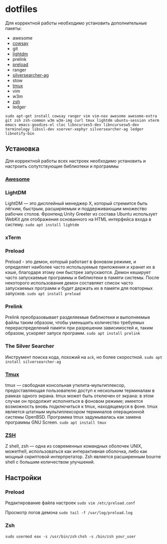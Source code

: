 # dotfiles

Для корректной работы необходимо установить дополнительные пакеты:
- awesome
- [cowsay][cowsay]
- git
- [lightdm][lightdm]
- prelink
- [preload][preload]
- ranger
- [silversearcher-ag][silversearcher-ag]
- stow
- [tmux][tmux]
- vim
- w3m
- [zsh][zsh]
- ledger

`sudo apt-get install cowsay ranger vim vim-nox awesome awesome-extra git zsh
zsh-common w3m w3m-img curl tmux lightdm ubuntu-session xterm emacs
emacs-goodies-el cloc libncurses5-dev libncursesw5-dev terminology libssl-dev
xserver-xephyr silversearcher-ag ledger libnotify-bin`

## Установка

Для корректной работы всех настроек необходимо установить и настроить
сопутствующие библиотеки и программы

### [Awesome](awesome)
### LightDM
LightDM — это дисплейный менеджер X, который стремится быть лёгким, быстрым,
расширяемым и поддерживающим множество рабочих столов. Фронтенд Unity Greeter
из состава Ubuntu использует WebKit для отображения основанного на HTML
интерфейса входа в систему.
`sudo apt install lightdm`

### xTerm
### Preload
Preload - это демон, который работает в фоновом режиме, и определяет наиболее 
часто используемые приложения и хранит их в кэше, благодаря этому они быстрее 
запускаются. Демон кеширует часто запускаемые программы и библиотеки в памяти 
системы. После некоторого использования демон составляет список  часто 
запускаемых программ и будет держать их в памяти для повторных запусков.
`sudo apt install preload`

### Prelink
Prelink преобразовывает разделяемые библиотеки и выполняемые файлы таким 
образом, чтобы уменьшить количество требуемых перераспределений памяти при 
разрешении зависимостей и, таким образом, ускоряет запуск программ.
`sudo apt install prelink`

### The Silver Searcher
Инструмент поиска кода, похожий на `ack`, но более скоростной.
`sudo apt install silversearcher-ag`

### [Tmux](tmux)
tmux — свободная консольная утилита-мультиплексор, предоставляющая пользователю
доступ к нескольким терминалам в рамках одного экрана. tmux может быть отключен
от экрана: в этом случае он продолжит исполняться в фоновом режиме; имеется
возможность вновь подключиться к tmux, находящемуся в фоне. tmux является
штатным мультиплексором терминалов операционной системы OpenBSD. Программа tmux
задумывалась как замена программы GNU Screen.
`sudo apt install tmux`

### [ZSH](zsh)
Z shell, zsh — одна из современных командных оболочек UNIX, можетhell, использоваться как
интерактивная оболочка, либо как мощный скриптовой интерпретатор. Zsh является
расширенным bourne shell с большим количеством улучшений.

## Настройки

### Preload
Редактирование файла настроек
`sudo vim /etc/preload.conf`

Просмотр логов демона
`sudo tail -f /var/log/preload.log`

### Zsh
`sudo usermod eax -s /usr/bin/zsh`
`chsh -s /bin/zsh your_user`

[cowsay]:https://ru.wikipedia.org/wiki/Cowsay
[lightdm]:https://ru.wikipedia.org/wiki/LightDM
[preload]:http://preload.sourceforge.net/
[tmux]:https://ru.wikipedia.org/wiki/Tmux
[zsh]:https://ru.wikipedia.org/wiki/Zsh
[silversearcher-ag]:https://github.com/ggreer/the_silver_searcher
